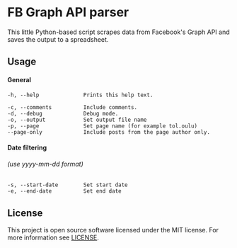 FB Graph API parser
======

This little Python-based script scrapes data from Facebook's Graph API and saves the output to a spreadsheet.

## Usage

#### General
```
-h, --help              Prints this help text.

-c, --comments          Include comments.
-d, --debug             Debug mode.
-o, --output            Set output file name
-p, --page              Set page name (for example tol.oulu)         
--page-only             Include posts from the page author only.
```
#### Date filtering 
###### (use yyyy-mm-dd format)
```
-s, --start-date        Set start date
-e, --end-date          Set end date
```

## License

This project is open source software licensed under the MIT license. For more information see [LICENSE](LICENSE). 
